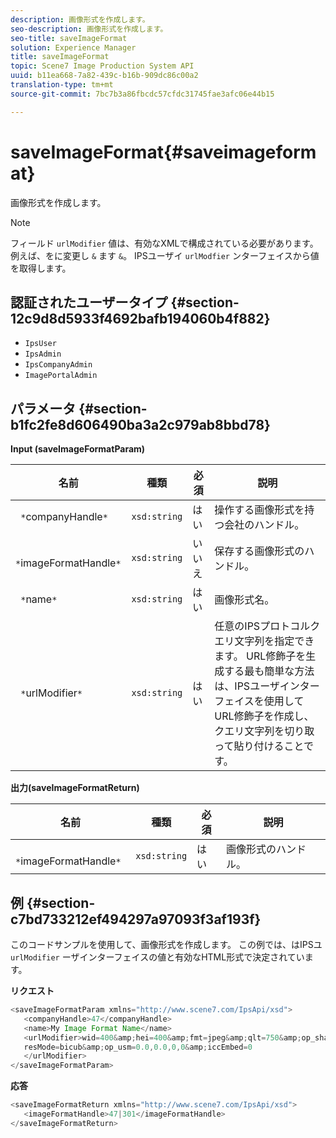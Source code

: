 ```yaml
---
description: 画像形式を作成します。
seo-description: 画像形式を作成します。
seo-title: saveImageFormat
solution: Experience Manager
title: saveImageFormat
topic: Scene7 Image Production System API
uuid: b11ea668-7a82-439c-b16b-909dc86c00a2
translation-type: tm+mt
source-git-commit: 7bc7b3a86fbcdc57cfdc31745fae3afc06e44b15

---
```



# saveImageFormat{#saveimageformat}

画像形式を作成します。

>[!NOTE]
>
>フィールド `urlModifier` 値は、有効なXMLで構成されている必要があります。 例えば、をに変更し `&` ます `&`。 IPSユーザイ `urlModfier` ンターフェイスから値を取得します。

## 認証されたユーザータイプ {#section-12c9d8d5933f4692bafb194060b4f882}

* `IpsUser`
* `IpsAdmin`
* `IpsCompanyAdmin`
* `ImagePortalAdmin`

## パラメータ {#section-b1fc2fe8d606490ba3a2c979ab8bbd78}

**Input (saveImageFormatParam)**

| 名前 | 種類 | 必須 | 説明 |
|---|---|---|---|
| ` *`companyHandle`*` | `xsd:string` | はい | 操作する画像形式を持つ会社のハンドル。 |
| ` *`imageFormatHandle`*` | `xsd:string` | いいえ | 保存する画像形式のハンドル。 |
| ` *`name`*` | `xsd:string` | はい | 画像形式名。 |
| ` *`urlModifier`*` | `xsd:string` | はい | 任意のIPSプロトコルクエリ文字列を指定できます。 URL修飾子を生成する最も簡単な方法は、IPSユーザインターフェイスを使用してURL修飾子を作成し、クエリ文字列を切り取って貼り付けることです。 |

**出力(saveImageFormatReturn)**

| 名前 | 種類 | 必須 | 説明 |
|---|---|---|---|
| ` *`imageFormatHandle`*` | `xsd:string` | はい | 画像形式のハンドル。 |

## 例 {#section-c7bd733212ef494297a97093f3af193f}

このコードサンプルを使用して、画像形式を作成します。 この例では、はIPSユ `urlModifier` ーザインターフェイスの値と有効なHTML形式で決定されています。

**リクエスト**

```java
<saveImageFormatParam xmlns="http://www.scene7.com/IpsApi/xsd"> 
   <companyHandle>47</companyHandle> 
   <name>My Image Format Name</name> 
   <urlModifier>wid=400&amp;hei=400&amp;fmt=jpeg&amp;qlt=750&amp;op_sharpen=0&amp; 
   resMode=bicub&amp;op_usm=0.0,0.0,0,0&amp;iccEmbed=0 
   </urlModifier> 
</saveImageFormatParam>
```

**応答**

```java
<saveImageFormatReturn xmlns="http://www.scene7.com/IpsApi/xsd"> 
   <imageFormatHandle>47|301</imageFormatHandle> 
</saveImageFormatReturn>
```

